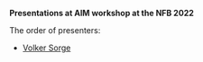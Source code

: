 **Presentations at AIM workshop at the NFB 2022**

The order of presenters:
* [Volker Sorge](aim22_Volker.html)
